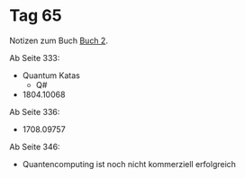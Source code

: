 # Tag 65

Notizen zum Buch [Buch 2](../Buch2.md).

Ab Seite 333:
* Quantum Katas
  - Q#
* 1804.10068

Ab Seite 336:
* 1708.09757

Ab Seite 346:
* Quantencomputing ist noch nicht kommerziell erfolgreich
